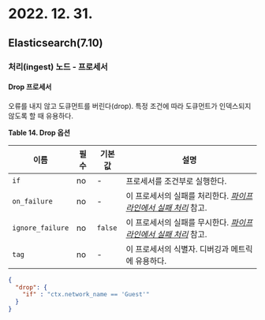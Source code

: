 # 2022. 12. 31.

## Elasticsearch(7.10)

### 처리(ingest) 노드 - 프로세서

#### Drop 프로세서

오류를 내지 않고 도큐먼트를 버린다(drop). 특정 조건에 따라 도큐먼트가 인덱스되지 않도록 할 때 유용하다.

**Table 14. Drop 옵션**

| 이름             | 필수 | 기본값  | 설명                                                         |
| ---------------- | ---- | ------- | ------------------------------------------------------------ |
| `if`             | no   | -       | 프로세서를 조건부로 실행한다.                                |
| `on_failure`     | no   | -       | 이 프로세서의 실패를 처리한다. [*파이프라인에서 실패 처리*](https://www.elastic.co/guide/en/elasticsearch/reference/7.10/handling-failure-in-pipelines.html) 참고. |
| `ignore_failure` | no   | `false` | 이 프로세서의 실패를 무시한다. [*파이프라인에서 실패 처리*](https://www.elastic.co/guide/en/elasticsearch/reference/7.10/handling-failure-in-pipelines.html) 참고. |
| `tag`            | no   | -       | 이 프로세서의 식별자. 디버깅과 메트릭에 유용하다.            |

```json
{
  "drop": {
    "if" : "ctx.network_name == 'Guest'"
  }
}
```


